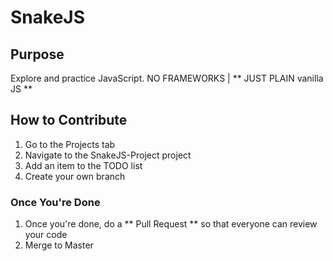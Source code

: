# SnakeJS
## Purpose ##
Explore and practice JavaScript. NO FRAMEWORKS | ** JUST PLAIN vanilla JS **

## How to Contribute ##
1. Go to the Projects tab
2. Navigate to the SnakeJS-Project project
3. Add an item to the TODO list
4. Create your own branch

### Once You're Done ##
1. Once you're done, do a ** Pull Request ** so that everyone can review your code
2. Merge to Master 

